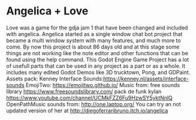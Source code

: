 # Angelica + Love
Love was a game for the gdja jam 1 that have been changed and included with angelica.
Angelica started as a single window chat bot project that became a multi window system with many features, and much more to come.
By now this project is about 86 days old and at this stage some things are not working like the note editor and other functions that can be found using the help command.
This Godot Engine Game Project has a lot of usefull parts that can be used in any project as a part or as a whole.
It includes many edited Godot Demos like 3D trucktown, Pong, and GDPaint.
Assets pack:
  Kenney Interface Sounds:https://kenney.nl/assets/interface-sounds
  EmojiTwo: https://emojitwo.github.io/
  Music from: free sounds library https://www.freesoundslibrary.com/
  pack de funk kylan https://www.youtube.com/channel/UCMkFZZ6Fu9HzwSY5yktNnlQ
  OpenPathMusic sounds from: http://one.laptop.org/
You can try an not updated version of her at http://diegoferraribruno.itch.io/angelica

